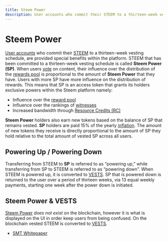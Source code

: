 ```yaml
---
title: Steem Power
description: User accounts who commit their STEEM to a thirteen-week vesting schedule, are provided special benefits within the platform. STEEM that has been committed to a thirteen-week vesting schedule is called Steem Power.
---
```

# Steem Power

[User accounts](/glossary/account.md) who commit their [STEEM](/glossary/steem.md) to a thirteen-week vesting schedule, are provided special benefits within the platform. STEEM that has been committed to a thirteen-week vesting schedule is called **Steem Power (SP)**.  When users [vote](/glossary/voting.md) on content, their influence over the distribution of the [rewards pool](/glossary/reward-pool.md) is proportional to the amount of **Steem Power** that they have. Users with more SP have more influence on the distribution of rewards. This means that SP is an access token that grants its holders exclusive powers within the Steem platform namely:

- Influence over the [reward pool](/glossary/reward-pool.md) 
- Influence over the rankings of [witnesses](/glossary/witness.md) 
- Increased bandwidth through [Resource Credits (RC)](/glossary/resource-credits.md) 

**Steem Power** holders also earn new tokens based on the balance of SP that remains vested. **SP** holders are paid 15% of the yearly [inflation](/glossary/inflation.md). The amount of new tokens they receive is directly proportional to the amount of SP they hold relative to the total amount of vested SP across all users.

## Powering Up / Powering Down

Transferring from STEEM to **SP** is referred to as “powering up,” while transferring from SP to STEEM is referred to as “powering down”. When STEEM is powered up, it is converted to [VESTS](/glossary/vests). SP that is powered down is returned to the user over a period of thirteen weeks, via 13 equal weekly payments, starting one week after the power down is initiated.

## Steem Power & VESTS

[Steem Power](/glossary/steem-power.md) *does not exist* on the blockchain, however it is what is displayed on the UI in order keep users from being confused. On the blockchain vested STEEM is converted to [VESTS](/glossary/vests.md).
- [SMT Whitepaper](https://smt.steem.io/smt-whitepaper.pdf)